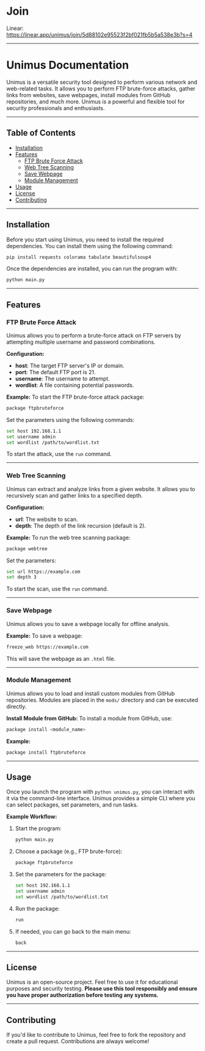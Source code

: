 # Join

Linear: https://linear.app/unimus/join/5d88102e95523f2bf021fb5b5a538e3b?s=4

---
# Unimus Documentation

Unimus is a versatile security tool designed to perform various network and web-related tasks. It allows you to perform FTP brute-force attacks, gather links from websites, save webpages, install modules from GitHub repositories, and much more. Unimus is a powerful and flexible tool for security professionals and enthusiasts.

---

## Table of Contents
- [Installation](#installation)
- [Features](#features)
  - [FTP Brute Force Attack](#ftp-brute-force-attack)
  - [Web Tree Scanning](#web-tree-scanning)
  - [Save Webpage](#save-webpage)
  - [Module Management](#module-management)
- [Usage](#usage)
- [License](#license)
- [Contributing](#contributing)

---

## Installation

Before you start using Unimus, you need to install the required dependencies. You can install them using the following command:

```bash
pip install requests colorama tabulate beautifulsoup4
```

Once the dependencies are installed, you can run the program with:

```bash
python main.py
```

---

## Features

### FTP Brute Force Attack

Unimus allows you to perform a brute-force attack on FTP servers by attempting multiple username and password combinations.

**Configuration:**
- **host**: The target FTP server's IP or domain.
- **port**: The default FTP port is 21.
- **username**: The username to attempt.
- **wordlist**: A file containing potential passwords.

**Example:**
To start the FTP brute-force attack package:

```bash
package ftpbruteforce
```

Set the parameters using the following commands:

```bash
set host 192.168.1.1
set username admin
set wordlist /path/to/wordlist.txt
```

To start the attack, use the `run` command.

---

### Web Tree Scanning

Unimus can extract and analyze links from a given website. It allows you to recursively scan and gather links to a specified depth.

**Configuration:**
- **url**: The website to scan.
- **depth**: The depth of the link recursion (default is 2).

**Example:**
To run the web tree scanning package:

```bash
package webtree
```

Set the parameters:

```bash
set url https://example.com
set depth 3
```

To start the scan, use the `run` command.

---

### Save Webpage

Unimus allows you to save a webpage locally for offline analysis.

**Example:**
To save a webpage:

```bash
freeze_web https://example.com
```

This will save the webpage as an `.html` file.

---

### Module Management

Unimus allows you to load and install custom modules from GitHub repositories. Modules are placed in the `mods/` directory and can be executed directly.

**Install Module from GitHub:**
To install a module from GitHub, use:

```bash
package install <module_name>
```

**Example:**
```bash
package install ftpbruteforce
```

---

## Usage

Once you launch the program with `python unimus.py`, you can interact with it via the command-line interface. Unimus provides a simple CLI where you can select packages, set parameters, and run tasks.

**Example Workflow:**
1. Start the program:
   ```bash
   python main.py
   ```

2. Choose a package (e.g., FTP brute-force):
   ```bash
   package ftpbruteforce
   ```

3. Set the parameters for the package:
   ```bash
   set host 192.168.1.1
   set username admin
   set wordlist /path/to/wordlist.txt
   ```

4. Run the package:
   ```bash
   run
   ```

5. If needed, you can go back to the main menu:
   ```bash
   back
   ```

---

## License

Unimus is an open-source project. Feel free to use it for educational purposes and security testing. **Please use this tool responsibly and ensure you have proper authorization before testing any systems.**

---

## Contributing

If you'd like to contribute to Unimus, feel free to fork the repository and create a pull request. Contributions are always welcome!
